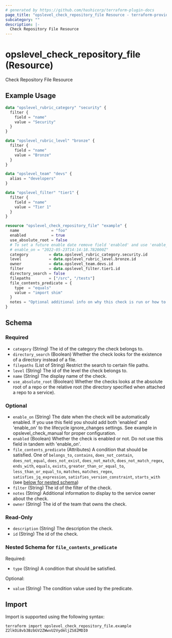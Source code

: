 ```yaml
---
# generated by https://github.com/hashicorp/terraform-plugin-docs
page_title: "opslevel_check_repository_file Resource - terraform-provider-opslevel"
subcategory: ""
description: |-
  Check Repository File Resource
---
```


# opslevel_check_repository_file (Resource)

Check Repository File Resource

## Example Usage

```terraform
data "opslevel_rubric_category" "security" {
  filter {
    field = "name"
    value = "Security"
  }
}

data "opslevel_rubric_level" "bronze" {
  filter {
    field = "name"
    value = "Bronze"
  }
}

data "opslevel_team" "devs" {
  alias = "developers"
}

data "opslevel_filter" "tier1" {
  filter {
    field = "name"
    value = "Tier 1"
  }
}

resource "opslevel_check_repository_file" "example" {
  name              = "foo"
  enabled           = true
  use_absolute_root = false
  # To set a future enable date remove field 'enabled' and use 'enable_on'
  # enable_on = "2022-05-23T14:14:18.782000Z"
  category         = data.opslevel_rubric_category.security.id
  level            = data.opslevel_rubric_level.bronze.id
  owner            = data.opslevel_team.devs.id
  filter           = data.opslevel_filter.tier1.id
  directory_search = false
  filepaths        = ["/src", "/tests"]
  file_contents_predicate = {
    type  = "equals"
    value = "import shim"
  }
  notes = "Optional additional info on why this check is run or how to fix it"
}
```

<!-- schema generated by tfplugindocs -->
## Schema

### Required

- `category` (String) The id of the category the check belongs to.
- `directory_search` (Boolean) Whether the check looks for the existence of a directory instead of a file.
- `filepaths` (List of String) Restrict the search to certain file paths.
- `level` (String) The id of the level the check belongs to.
- `name` (String) The display name of the check.
- `use_absolute_root` (Boolean) Whether the checks looks at the absolute root of a repo or the relative root (the directory specified when attached a repo to a service).

### Optional

- `enable_on` (String) The date when the check will be automatically enabled.
 If you use this field you should add both 'enabled' and 'enable_on' to the lifecycle ignore_changes settings.
 See example in opslevel_check_manual for proper configuration.
- `enabled` (Boolean) Whether the check is enabled or not.  Do not use this field in tandem with 'enable_on'.
- `file_contents_predicate` (Attributes) A condition that should be satisfied. One of `belongs_to`, `contains`, `does_not_contain`, `does_not_equal`, `does_not_exist`, `does_not_match`, `does_not_match_regex`, `ends_with`, `equals`, `exists`, `greater_than_or_equal_to`, `less_than_or_equal_to`, `matches`, `matches_regex`, `satisfies_jq_expression`, `satisfies_version_constraint`, `starts_with` (see [below for nested schema](#nestedatt--file_contents_predicate))
- `filter` (String) The id of the filter of the check.
- `notes` (String) Additional information to display to the service owner about the check.
- `owner` (String) The id of the team that owns the check.

### Read-Only

- `description` (String) The description the check.
- `id` (String) The id of the check.

<a id="nestedatt--file_contents_predicate"></a>
### Nested Schema for `file_contents_predicate`

Required:

- `type` (String) A condition that should be satisfied.

Optional:

- `value` (String) The condition value used by the predicate.

## Import

Import is supported using the following syntax:

```shell
terraform import opslevel_check_repository_file.example Z2lkOi8vb3BzbGV2ZWwvU2VydmljZS82MDI0
```
